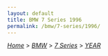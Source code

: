 ```yaml
---
layout: default
title: BMW 7 Series 1996
permalink: /bmw/7-series/1996/
---
```

[*Home*](/) > [*BMW*](/bmw/) > [*7 Series*](/bmw/7-series/) > [*YEAR*](/bmw/7-series/year/)
